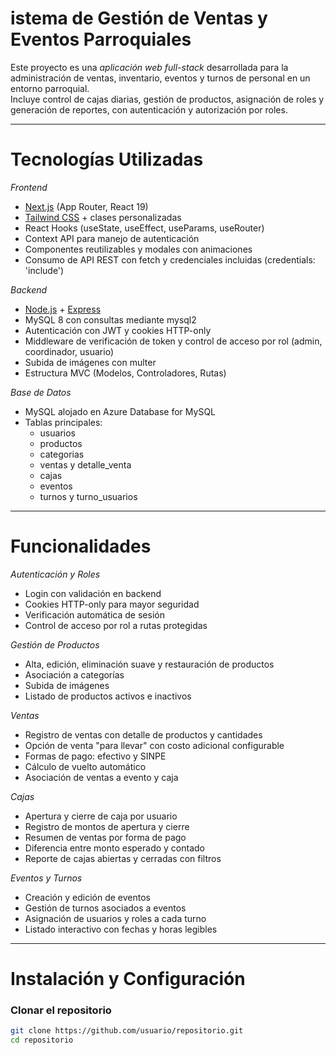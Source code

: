 # istema de Gestión de Ventas y Eventos Parroquiales

Este proyecto es una *aplicación web full-stack* desarrollada para la administración de ventas, inventario, eventos y turnos de personal en un entorno parroquial.  
Incluye control de cajas diarias, gestión de productos, asignación de roles y generación de reportes, con autenticación y autorización por roles.

---

# Tecnologías Utilizadas

*Frontend*
- [Next.js](https://nextjs.org/) (App Router, React 19)
- [Tailwind CSS](https://tailwindcss.com/) + clases personalizadas
- React Hooks (useState, useEffect, useParams, useRouter)
- Context API para manejo de autenticación
- Componentes reutilizables y modales con animaciones
- Consumo de API REST con fetch y credenciales incluidas (credentials: 'include')

*Backend*
- [Node.js](https://nodejs.org/) + [Express](https://expressjs.com/)
- MySQL 8 con consultas mediante mysql2
- Autenticación con JWT y cookies HTTP-only
- Middleware de verificación de token y control de acceso por rol (admin, coordinador, usuario)
- Subida de imágenes con multer
- Estructura MVC (Modelos, Controladores, Rutas)

*Base de Datos*
- MySQL alojado en Azure Database for MySQL
- Tablas principales:
  - usuarios
  - productos
  - categorias
  - ventas y detalle_venta
  - cajas
  - eventos
  - turnos y turno_usuarios

---

# Funcionalidades

*Autenticación y Roles*
- Login con validación en backend
- Cookies HTTP-only para mayor seguridad
- Verificación automática de sesión
- Control de acceso por rol a rutas protegidas

*Gestión de Productos*
- Alta, edición, eliminación suave y restauración de productos
- Asociación a categorías
- Subida de imágenes
- Listado de productos activos e inactivos

*Ventas*
- Registro de ventas con detalle de productos y cantidades
- Opción de venta "para llevar" con costo adicional configurable
- Formas de pago: efectivo y SINPE
- Cálculo de vuelto automático
- Asociación de ventas a evento y caja

*Cajas*
- Apertura y cierre de caja por usuario
- Registro de montos de apertura y cierre
- Resumen de ventas por forma de pago
- Diferencia entre monto esperado y contado
- Reporte de cajas abiertas y cerradas con filtros

*Eventos y Turnos*
- Creación y edición de eventos
- Gestión de turnos asociados a eventos
- Asignación de usuarios y roles a cada turno
- Listado interactivo con fechas y horas legibles

---

# Instalación y Configuración

### Clonar el repositorio
```bash
git clone https://github.com/usuario/repositorio.git
cd repositorio